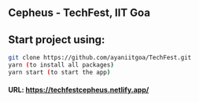 ## Cepheus - TechFest, IIT Goa

## Start project using:

```bash
git clone https://github.com/ayaniitgoa/TechFest.git
yarn (to install all packages)
yarn start (to start the app)
```

#### URL: https://techfestcepheus.netlify.app/
